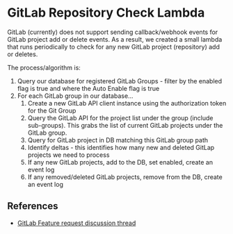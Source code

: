 # GitLab Repository Check Lambda

GitLab (currently) does not support sending callback/webhook events for GitLab project add or delete events. As a
result, we created a small lambda that runs periodically to check for any new GitLab project
(repository) add or deletes.

The process/algorithm is:

1. Query our database for registered GitLab Groups - filter by the enabled flag is true and where the Auto Enable flag
   is true
1. For each GitLab group in our database...
    1. Create a new GitLab API client instance using the authorization token for the Git Group
    1. Query the GitLab API for the project list under the group (include sub-groups). This grabs the list of current GitLab projects under the GitLab group.
    1. Query for GitLab project in DB matching this GitLab group path
    1. Identify deltas - this identifies how many new and deleted GitLap projects we need to process
    1. If any new GitLab projects, add to the DB, set enabled, create an event log
    1. If any removed/deleted GitLab projects, remove from the DB, create an event log

## References

- [GitLab Feature request discussion thread](https://gitlab.com/gitlab-com/marketing/community-relations/opensource-program/linux-foundation/-/issues/4#note_653255564)
